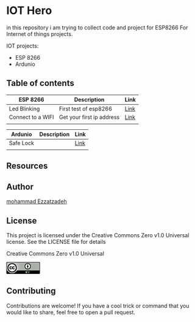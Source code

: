 # IOT Hero
in this repository i am trying to collect code and project for ESP8266  For Internet of things projects.


IOT projects:
<ul>
<li>ESP 8266</li> 
<li>Ardunio</li> 
</ul>


## Table of contents



|ESP 8266|Description|Link|
|---|---|---|
|Led Blinking    |First test of esp8266   |  <a href="/codes/esp8266/test1/">Link</a>  |
|Connect to a WIFI    |Get your first ip address   | <a href="/codes/esp8266/Wifi_1/">Link</a>  |
|    |   |  <a href="/codes/"></a>  |




|Ardunio|Description|Link|
|---|---|---|
|Safe Lock  |   |  <a href="/codes/ardunio/Lock_door/">Link</a>  |
|    |   |  <a href="/codes/"></a>  |





## Resources




## Author
[mohammad Ezzatzadeh](https://github.com/pakoti)

## License
This project is licensed under the Creative Commons Zero v1.0 Universal license. See the LICENSE file for details

Creative Commons Zero v1.0 Universal

<img src="/88x31.png" alt="Creative Commons Zero v1.0 Universal">




## Contributing

Contributions are welcome! If you have a cool trick or command that you would like to share, feel free to open a pull request.